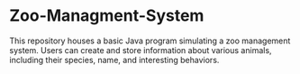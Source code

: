 # Zoo-Managment-System
This repository houses a basic Java program simulating a zoo management system. Users can create and store information about various animals, including their species, name, and interesting behaviors.
